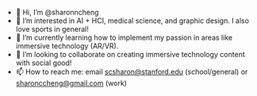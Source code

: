 - 👋 Hi, I’m @sharonncheng
- 👀 I’m interested in AI + HCI, medical science, and graphic design. I also love sports in general!
- 🌱 I’m currently learning how to implement my passion in areas like immersive technology (AR/VR).
- 💞️ I’m looking to collaborate on creating immersive technology content with social good!
- 📫 How to reach me: email scsharon@stanford.edu (school/general) or sharonccheng@gmail.com (work)

<!---
sharonncheng/sharonncheng is a ✨ special ✨ repository because its `README.md` (this file) appears on your GitHub profile.
You can click the Preview link to take a look at your changes.
--->
